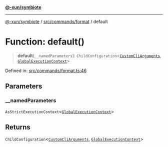 [**@-xun/symbiote**](../../../../README.md)

***

[@-xun/symbiote](../../../../README.md) / [src/commands/format](../README.md) / default

# Function: default()

> **default**(`__namedParameters`): `ChildConfiguration`\<[`CustomCliArguments`](../type-aliases/CustomCliArguments.md), [`GlobalExecutionContext`](../../../configure/type-aliases/GlobalExecutionContext.md)\>

Defined in: [src/commands/format.ts:46](https://github.com/Xunnamius/symbiote/blob/eabdf496b63a01bba079125634c7ec566eb20891/src/commands/format.ts#L46)

## Parameters

### \_\_namedParameters

`AsStrictExecutionContext`\<[`GlobalExecutionContext`](../../../configure/type-aliases/GlobalExecutionContext.md)\>

## Returns

`ChildConfiguration`\<[`CustomCliArguments`](../type-aliases/CustomCliArguments.md), [`GlobalExecutionContext`](../../../configure/type-aliases/GlobalExecutionContext.md)\>
